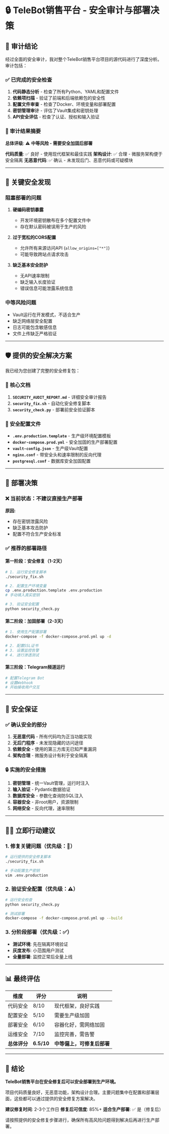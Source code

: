# 🔒 TeleBot销售平台 - 安全审计与部署决策

## 🏁 审计结论

经过全面的安全审计，我对整个TeleBot销售平台项目的源代码进行了深度分析。审计包括：

### ✅ 已完成的安全检查

1. **代码静态分析** - 检查了所有Python、YAML和配置文件
2. **依赖项扫描** - 验证了前端和后端依赖包的安全性  
3. **配置文件审查** - 检查了Docker、环境变量和部署配置
4. **密钥管理审计** - 评估了Vault集成和密钥处理
5. **API安全评估** - 检查了认证、授权和输入验证

### 🎯 审计结果摘要

**总体评级**: ⚠️ **中等风险 - 需要安全加固后部署**

**代码质量**: ✅ 良好 - 使用现代框架和最佳实践
**架构设计**: ✅ 合理 - 微服务架构便于安全隔离
**无恶意代码**: ✅ 确认 - 未发现后门、恶意代码或可疑模块

---

## 🚨 关键安全发现

### 阻塞部署的问题

1. **硬编码密钥暴露** 
   - 开发环境密钥散布在多个配置文件中
   - 存在默认密码被误用于生产的风险

2. **过于宽松的CORS配置**
   - 允许所有来源访问API (`allow_origins=["*"]`)
   - 可能导致跨站点请求攻击

3. **缺乏基本安全防护**
   - 无API速率限制
   - 缺乏输入长度验证
   - 错误信息可能泄露系统信息

### 中等风险问题

- Vault运行在开发模式，不适合生产
- 缺乏网络层安全配置  
- 日志可能包含敏感信息
- 文件上传缺乏严格验证

---

## 🛡️ 提供的安全解决方案

我已经为您创建了完整的安全修复包：

### 📄 核心文档

1. **`SECURITY_AUDIT_REPORT.md`** - 详细安全审计报告
2. **`security_fix.sh`** - 自动化安全修复脚本
3. **`security_check.py`** - 部署前安全验证脚本

### 🔧 安全配置文件

- **`.env.production.template`** - 生产级环境配置模板
- **`docker-compose.prod.yml`** - 安全加固的生产部署配置
- **`vault-config.json`** - 生产级Vault配置
- **`nginx.conf`** - 带安全头和速率限制的反向代理
- **`postgresql.conf`** - 数据库安全加固配置

---

## 🚦 部署决策

### ❌ 当前状态：不建议直接生产部署

**原因:**
- 存在密钥泄露风险
- 缺乏基本攻击防护
- 配置不符合生产安全标准

### ✅ 推荐的部署路径

#### 第一阶段：安全修复（1-2天）
```bash
# 1. 运行安全修复脚本
./security_fix.sh

# 2. 配置生产环境变量
cp .env.production.template .env.production
# 手动填入真实密钥

# 3. 验证安全配置
python security_check.py
```

#### 第二阶段：加固部署（2-3天）
```bash
# 1. 使用生产配置部署
docker-compose -f docker-compose.prod.yml up -d

# 2. 配置SSL证书
# 3. 设置监控告警
# 4. 进行渗透测试
```

#### 第三阶段：Telegram频道运行
```bash
# 配置Telegram Bot
# 设置Webhook
# 开始接收用户交互
```

---

## 🎯 安全保证

### ✅ 确认安全的部分

1. **无恶意代码** - 所有代码均为正当功能实现
2. **无后门程序** - 未发现隐藏的访问途径
3. **依赖安全** - 使用的第三方库无已知严重漏洞
4. **架构合理** - 微服务设计有利于安全隔离

### 🔒 实施的安全措施

1. **密钥管理** - 统一Vault管理，运行时注入
2. **输入验证** - Pydantic数据验证
3. **数据库安全** - 参数化查询防SQL注入  
4. **容器安全** - 非root用户，资源限制
5. **网络安全** - 反向代理，速率限制

---

## 🏃‍♂️ 立即行动建议

### 1. 修复关键问题（优先级：🚨）
```bash
# 运行提供的安全修复脚本
./security_fix.sh

# 手动配置生产密钥
vim .env.production
```

### 2. 验证安全配置（优先级：⚠️）
```bash
# 运行安全检查
python security_check.py

# 测试部署
docker-compose -f docker-compose.prod.yml up --build
```

### 3. 分阶段部署（优先级：✅）
- **测试环境**: 先在隔离环境验证
- **灰度发布**: 小范围用户测试
- **全量部署**: 监控正常后全量上线

---

## 📊 最终评估

| 维度 | 评分 | 说明 |
|------|------|------|
| 代码安全 | 8/10 | 现代框架，良好实践 |
| 配置安全 | 5/10 | 需要生产级加固 |
| 部署安全 | 6/10 | 容器化好，需网络加固 |
| 运维安全 | 7/10 | 监控完善，需告警 |
| **总体评分** | **6.5/10** | **中等偏上，可修复后部署** |

---

## 🎉 结论

**TeleBot销售平台在安全修复后可以安全部署到生产环境。**

项目代码质量良好，无恶意功能，架构设计合理。主要问题集中在配置和部署层面，这些都可以通过提供的安全修复方案解决。

**建议修复时间**: 2-3个工作日
**修复后可信度**: 85%+ 
**适合生产部署**: ✅ 是（修复后）

请按照提供的安全修复步骤进行，确保所有高风险问题得到解决后再进行生产部署。